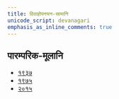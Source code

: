 ```yaml
---
title: विवाहोपनयन-सामानि 
unicode_script: devanagari  
emphasis_as_inline_comments: true
---   
```


## पारम्परिक-मूलानि

- [१९३७](https://archive.org/stream/sAmaveda-jaiminIya-paravastu-paramparA-docs/sAmaveda-paravastu-1937#mode/1up)
- [१९७५](https://archive.org/stream/sAmaveda-jaiminIya-paravastu-paramparA-docs/sAmaveda-paravastu-1975#mode/2up)
- [२०१५](https://archive.org/stream/sAmaveda-jaiminIya-paravastu-paramparA-docs/VIVAAHA%20UPANAYANA%20SAAMAANI#page/n3/mode/2up)

<div class="js_include" url="../../worlds/paravastu-saama/sadasaspatim.md"  newLevelForH1="2" includeTitle="true"> </div>
<div class="js_include" url="../../indra/paravastu-saama/gauShUktam.md"  newLevelForH1="2" includeTitle="true"> </div>  
<div class="js_include" url="../../indra/paravastu-saama/Ashva-sUktam.md"  newLevelForH1="2" includeTitle="true"> </div>  
<div class="js_include" url="../../indra/paravastu-saama/vAmadevyam.md"  newLevelForH1="2" includeTitle="true"> </div>  
<div class="js_include" url="../../indra/paravastu-saama/piba-somam.md"  newLevelForH1="2" includeTitle="true"> </div>  
<div class="js_include" url="../../agni/paravastu-saama/yadvA.md"  newLevelForH1="2" includeTitle="true"> </div>  
<div class="js_include" url="../../agni/paravastu-saama/IDiShva.md"  newLevelForH1="2" includeTitle="true"> </div>  
<div class="js_include" url="../../soma/paravastu-saama/pavamAna.md"  newLevelForH1="2" includeTitle="true"> </div>  
<div class="js_include" url="../../indra/paravastu-saama/archata-prArchata.md"  newLevelForH1="2" includeTitle="true"> </div>  
<div class="js_include" url="../../agni/paravastu-saama/barhiShIyam.md"  newLevelForH1="2" includeTitle="true"> </div>  
<div class="js_include" url="../../indra/paravastu-saama/mArgIyavam.md"  newLevelForH1="2" includeTitle="true"> </div>  
<div class="js_include" url="../../indra/paravastu-saama/krosham.md"  newLevelForH1="2" includeTitle="true"> </div>  
<div class="js_include" url="../../soma/paravastu-saama/uchchA-te.md"  newLevelForH1="2" includeTitle="true"> </div>  
<div class="js_include" url="../../indra/paravastu-saama/tava-tyan-naryam.md"  newLevelForH1="2" includeTitle="true"> </div>  
<div class="js_include" url="../../soma/paravastu-saama/eShasya-dhArayA.md"  newLevelForH1="2" includeTitle="true"> </div>  
<div class="js_include" url="../../misc-devas/paravastu-saama/Aruhan.md"  newLevelForH1="2" includeTitle="true"> </div>  
<div class="js_include" url="../../worlds/paravastu-saama/madhushchunidhanam.md"  newLevelForH1="2" includeTitle="true"> </div>  
<div class="js_include" url="../../soma/paravastu-saama/sampA.md"  newLevelForH1="2" includeTitle="true"> </div>  
<div class="js_include" url="../../indra/paravastu-saama/anjo-vairUpam.md"  newLevelForH1="2" includeTitle="true"> </div>  
<div class="js_include" url="../../indra/paravastu-saama/indran-naro-nishvaset.md"  newLevelForH1="2" includeTitle="true"> </div>  
<div class="js_include" url="../../indra/paravastu-saama/yajjAyathAH.md"  newLevelForH1="2" includeTitle="true"> </div>  
<div class="js_include" url="../../misc-devas/paravastu-saama/vAchovratam.md"  newLevelForH1="2" includeTitle="true"> </div>  
<div class="js_include" url="../../worlds/paravastu-saama/unnayAmi.md"  newLevelForH1="2" includeTitle="true"> </div>  
<div class="js_include" url="../../agni/paravastu-saama/namas-te-agne.md"  newLevelForH1="2" includeTitle="true"> </div>  
<div class="js_include" url="../../indra/paravastu-saama/archantyarkam.md"  newLevelForH1="2" includeTitle="true"> </div>  
<div class="js_include" url="../../indra/paravastu-saama/vAstoShpate.md"  newLevelForH1="2" includeTitle="true"> </div>  
